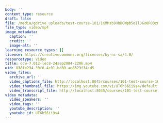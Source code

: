 ```yaml
---
body: ''
content_type: resource
draft: false
file: /media/gdrive_uploads/test-course-101/1KMMsb9HbDGWpb5oIlJGo0R00zmbvTp5-/ocw-7012-lec8-24sep2004-220k.mp4
file_type: video/mp4
image_metadata:
  caption: ''
  credit: ''
  image-alt: ''
learning_resource_types: []
license: https://creativecommons.org/licenses/by-nc-sa/4.0/
resourcetype: Video
title: ocw-7.012-lec8-24sep2004-220k.mp4
uid: 838fe234-30f0-4c01-bd89-ae8523f34cd5
video_files:
  archive_url: ''
  video_captions_file: http://localhost:8045/courses/101-test-course-101-summer-2023/UT6h56ii9s4_captions.webvtt
  video_thumbnail_file: https://img.youtube.com/vi/UT6h56ii9s4/default.jpg
  video_transcript_file: http://localhost:8045/courses/101-test-course-101-summer-2023/UT6h56ii9s4_transcript.pdf
video_metadata:
  video_speakers: ''
  video_tags: ''
  youtube_description: ''
  youtube_id: UT6h56ii9s4
---
```

